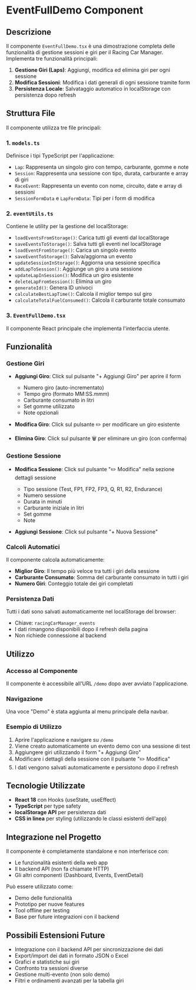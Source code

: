 # EventFullDemo Component

## Descrizione

Il componente `EventFullDemo.tsx` è una dimostrazione completa delle funzionalità di gestione sessioni e giri per il Racing Car Manager. Implementa tre funzionalità principali:

1. **Gestione Giri (Laps)**: Aggiungi, modifica ed elimina giri per ogni sessione
2. **Modifica Sessioni**: Modifica i dati generali di ogni sessione tramite form
3. **Persistenza Locale**: Salvataggio automatico in localStorage con persistenza dopo refresh

## Struttura File

Il componente utilizza tre file principali:

### 1. `models.ts`
Definisce i tipi TypeScript per l'applicazione:
- `Lap`: Rappresenta un singolo giro con tempo, carburante, gomme e note
- `Session`: Rappresenta una sessione con tipo, durata, carburante e array di giri
- `RaceEvent`: Rappresenta un evento con nome, circuito, date e array di sessioni
- `SessionFormData` e `LapFormData`: Tipi per i form di modifica

### 2. `eventUtils.ts`
Contiene le utility per la gestione del localStorage:
- `loadEventsFromStorage()`: Carica tutti gli eventi dal localStorage
- `saveEventsToStorage()`: Salva tutti gli eventi nel localStorage
- `loadEventFromStorage()`: Carica un singolo evento
- `saveEventToStorage()`: Salva/aggiorna un evento
- `updateSessionInStorage()`: Aggiorna una sessione specifica
- `addLapToSession()`: Aggiunge un giro a una sessione
- `updateLapInSession()`: Modifica un giro esistente
- `deleteLapFromSession()`: Elimina un giro
- `generateId()`: Genera ID univoci
- `calculateBestLapTime()`: Calcola il miglior tempo sul giro
- `calculateTotalFuelConsumed()`: Calcola il carburante totale consumato

### 3. `EventFullDemo.tsx`
Il componente React principale che implementa l'interfaccia utente.

## Funzionalità

### Gestione Giri

- **Aggiungi Giro**: Click sul pulsante "+ Aggiungi Giro" per aprire il form
  - Numero giro (auto-incrementato)
  - Tempo giro (formato MM:SS.mmm)
  - Carburante consumato in litri
  - Set gomme utilizzato
  - Note opzionali

- **Modifica Giro**: Click sul pulsante ✏️ per modificare un giro esistente
  
- **Elimina Giro**: Click sul pulsante 🗑️ per eliminare un giro (con conferma)

### Gestione Sessione

- **Modifica Sessione**: Click sul pulsante "✏️ Modifica" nella sezione dettagli sessione
  - Tipo sessione (Test, FP1, FP2, FP3, Q, R1, R2, Endurance)
  - Numero sessione
  - Durata in minuti
  - Carburante iniziale in litri
  - Set gomme
  - Note

- **Aggiungi Sessione**: Click sul pulsante "+ Nuova Sessione"

### Calcoli Automatici

Il componente calcola automaticamente:
- **Miglior Giro**: Il tempo più veloce tra tutti i giri della sessione
- **Carburante Consumato**: Somma del carburante consumato in tutti i giri
- **Numero Giri**: Conteggio totale dei giri completati

### Persistenza Dati

Tutti i dati sono salvati automaticamente nel localStorage del browser:
- Chiave: `racingCarManager_events`
- I dati rimangono disponibili dopo il refresh della pagina
- Non richiede connessione al backend

## Utilizzo

### Accesso al Componente

Il componente è accessibile all'URL `/demo` dopo aver avviato l'applicazione.

### Navigazione

Una voce "Demo" è stata aggiunta al menu principale della navbar.

### Esempio di Utilizzo

1. Aprire l'applicazione e navigare su `/demo`
2. Viene creato automaticamente un evento demo con una sessione di test
3. Aggiungere giri utilizzando il form "+ Aggiungi Giro"
4. Modificare i dettagli della sessione con il pulsante "✏️ Modifica"
5. I dati vengono salvati automaticamente e persistono dopo il refresh

## Tecnologie Utilizzate

- **React 18** con Hooks (useState, useEffect)
- **TypeScript** per type safety
- **localStorage API** per persistenza dati
- **CSS in linea** per styling (utilizzando le classi esistenti dell'app)

## Integrazione nel Progetto

Il componente è completamente standalone e non interferisce con:
- Le funzionalità esistenti della web app
- Il backend API (non fa chiamate HTTP)
- Gli altri componenti (Dashboard, Events, EventDetail)

Può essere utilizzato come:
- Demo delle funzionalità
- Prototipo per nuove features
- Tool offline per testing
- Base per future integrazioni con il backend

## Possibili Estensioni Future

- Integrazione con il backend API per sincronizzazione dei dati
- Export/import dei dati in formato JSON o Excel
- Grafici e statistiche sui giri
- Confronto tra sessioni diverse
- Gestione multi-evento (non solo demo)
- Filtri e ordinamenti avanzati per la tabella giri
